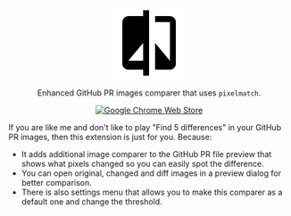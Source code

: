 <p align="center">
  <img src="build/icons/128x128.png" />
</p>

<p align="center">Enhanced GitHub PR images comparer that uses <code>pixelmatch</code>.</p>

<div align="center">
  
  [![Google Chrome Web Store](https://img.shields.io/chrome-web-store/v/fdbkbdjkkjlceenjnkdopiiibkhlknlm?label=GitHub%20PR%20images%20comparer&style=flat-square)](https://chrome.google.com/webstore/detail/github-pr-images-comparer/fdbkbdjkkjlceenjnkdopiiibkhlknlm)

</div>

If you are like me and don't like to play "Find 5 differences" in your GitHub PR images, then this extension is just for you. Because: 
- It adds additional image comparer to the GitHub PR file preview that shows what pixels changed so you can easily spot the difference.
- You can open original, changed and diff images in a preview dialog for better comparison.
- There is also settings menu that allows you to make this comparer as a default one and change the threshold.